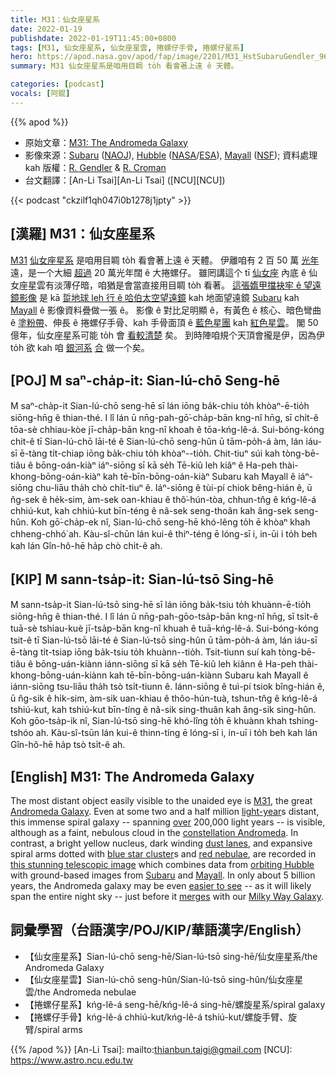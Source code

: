 ```yaml
---
title: M31：仙女座星系
date: 2022-01-19
publishdate: 2022-01-19T11:45:00+0800
tags: [M31, 仙女座星系, 仙女座星雲, 捲螺仔手骨, 捲螺仔星系]
hero: https://apod.nasa.gov/apod/fap/image/2201/M31_HstSubaruGendler_960.jpg
summary: M31 仙女座星系是咱用目睭 to̍h 看會著上遠 ê 天體。

categories: [podcast]
vocals: [阿錕]
---
```


{{% apod %}}

- 原始文章：[M31: The Andromeda Galaxy](https://apod.nasa.gov/apod/ap220119.html)
- 影像來源：[Subaru](http://www.naoj.org/Introduction/index.html) ([NAOJ](http://www.naoj.org/)), [Hubble](http://hla.stsci.edu/hla_welcome.html) ([NASA](https://www.nasa.gov/)/[ESA](https://www.esa.int)), [Mayall](https://noirlab.edu/public/programs/kitt-peak-national-observatory/nicholas-mayall-4m-telescope/) ([NSF](https://www.nsf.gov/)); 資料處理 kah 版權：[R. Gendler](http://robgendlerastropics.com/Biography2.html) & [R. Croman](https://www.rc-astro.com/about.html)
- 台文翻譯：[An-Li Tsai][An-Li Tsai] ([NCU][NCU])

{{< podcast "ckzilf1qh047i0b1278j1jpty" >}}

## [漢羅] M31：仙女座星系
[M31][M31] [仙女座星系][Andromeda Galaxy t] 是咱用目睭 to̍h 看會著上遠 ê 天體。
伊離咱有 2 百 50 萬 [光年][light-year] 遠，是一个大細 [超過][over] 20 萬光年闊 ê 大捲螺仔。
雖罔講這个 tī [仙女座][constellation Andromeda] 內底 ê 仙女座星雲有淡薄仔暗，咱猶是會當直接用目睭 to̍h 看著。
[這張媠甲擋袂牢 ê 望遠鏡影像][this stunning telescopic image] 是 kā [踅地球 leh 行 ê 哈伯太空望遠鏡][orbiting Hubble] kah 地面望遠鏡 [Subaru][Subaru] kah [Mayall][Mayall] ê 影像資料疊做一張 ê。
影像 ê 對比足明顯 ê，有黃色 ê 核心、暗色彎曲 ê [塗粉帶][dust lanes t]、伸長 ê 捲螺仔手骨、kah 手骨面頂 ê [藍色星團][blue star cluster t] kah [紅色星雲][red nebulae t]。
閣 50 億年，仙女座星系可能 to̍h 會 [看較清楚][easier to see] 矣。
到時陣咱規个天頂會攏是伊，因為伊 to̍h 欲 kah 咱 [銀河系][Milky Way Galaxy] [合][merges] 做一个矣。


## [POJ] M saⁿ-cha̍p-it: Sian-lú-chō Seng-hē
M saⁿ-cha̍p-it Sian-lú-chō seng-hē sī lán iōng ba̍k-chiu to̍h khòaⁿ-ē-tio̍h siōng-hn̄g ê thian-thé.
I lî lán ū nn̄g-pah-gō͘-cha̍p-bān kng-nî hn̄g, sī chi̍t-ê tōa-sè chhiau-kòe jī-cha̍p-bān kng-nî khoah ê tōa-kńg-lê-á.
Sui-bóng-kóng chit-ê tī Sian-lú-chō lāi-té ê Sian-lú-chō seng-hûn ū tām-po̍h-á àm, lán iáu-sī ē-tàng ti̍t-chiap iōng ba̍k-chiu to̍h khòaⁿ--tio̍h.
Chit-tiuⁿ súi kah tòng-bē-tiâu ê bōng-oán-kiàⁿ iáⁿ-siōng sī kā se̍h Tē-kiû leh kiâⁿ ê Ha-peh thài-khong-bōng-oán-kiàⁿ kah tē-bīn-bōng-oán-kiàⁿ Subaru kah Mayall ê iáⁿ-siōng chu-liāu tha̍h chò chi̍t-tiuⁿ ê.
Iáⁿ-siōng ê tùi-pí chiok bêng-hián ê, ū n̂g-sek ê he̍k-sim, àm-sek oan-khiau ê thô͘-hún-tòa, chhun-tn̂g ê kńg-lê-á chhiú-kut, kah chhiú-kut bīn-téng ê nâ-sek seng-thoân kah âng-sek seng-hûn.
Koh gō͘-cha̍p-ek nî, Sian-lú-chō seng-hē khó-lêng to̍h ē khòaⁿ khah chheng-chhó͘ ah.
Kàu-sî-chūn lán kui-ê thiⁿ-téng ē lóng-sī i, in-ūi i to̍h beh kah lán Gîn-hô-hē ha̍p chò chi̍t-ê ah.

## [KIP] M sann-tsa̍p-it: Sian-lú-tsō Sing-hē
M sann-tsa̍p-it Sian-lú-tsō sing-hē sī lán iōng ba̍k-tsiu to̍h khuànn-ē-tio̍h siōng-hn̄g ê thian-thé.
I lî lán ū nn̄g-pah-gōo-tsa̍p-bān kng-nî hn̄g, sī tsi̍t-ê tuā-sè tshiau-kuè jī-tsa̍p-bān kng-nî khuah ê tuā-kńg-lê-á.
Sui-bóng-kóng tsit-ê tī Sian-lú-tsō lāi-té ê Sian-lú-tsō sing-hûn ū tām-po̍h-á àm, lán iáu-sī ē-tàng ti̍t-tsiap iōng ba̍k-tsiu to̍h khuànn--tio̍h.
Tsit-tiunn suí kah tòng-bē-tiâu ê bōng-uán-kiànn iánn-siōng sī kā se̍h Tē-kiû leh kiânn ê Ha-peh thài-khong-bōng-uán-kiànn kah tē-bīn-bōng-uán-kiànn Subaru kah Mayall ê iánn-siōng tsu-liāu tha̍h tsò tsi̍t-tiunn ê.
Iánn-siōng ê tuì-pí tsiok bîng-hián ê, ū n̂g-sik ê hi̍k-sim, àm-sik uan-khiau ê thôo-hún-tuà, tshun-tn̂g ê kńg-lê-á tshiú-kut, kah tshiú-kut bīn-tíng ê nâ-sik sing-thuân kah âng-sik sing-hûn.
Koh gōo-tsa̍p-ik nî, Sian-lú-tsō sing-hē khó-lîng to̍h ē khuànn khah tshing-tshóo ah.
Kàu-sî-tsūn lán kui-ê thinn-tíng ē lóng-sī i, in-uī i to̍h beh kah lán Gîn-hô-hē ha̍p tsò tsi̍t-ê ah.

## [English] M31: The Andromeda Galaxy
The most distant object easily visible to the unaided eye is [M31][M31], the great [Andromeda Galaxy][Andromeda Galaxy e].
Even at some two and a half million [light-year][light-year]s distant, this immense spiral galaxy -- spanning [over][over] 200,000 light years -- is visible, although as a faint, nebulous cloud in the [constellation Andromeda][constellation Andromeda].
In contrast, a bright yellow nucleus, dark winding [dust lanes][dust lanes e], and expansive spiral arms dotted with [blue star cluster][blue star cluster e]s and [red nebulae][red nebulae e], are recorded in [this stunning telescopic image][this stunning telescopic image] which combines data from [orbiting Hubble][orbiting Hubble] with ground-based images from [Subaru][Subaru] and [Mayall][Mayall].
In only about 5 billion years, the Andromeda galaxy may be even [easier to see][easier to see] -- as it will likely span the entire night sky -- just before it [merges][merges] with our [Milky Way Galaxy][Milky Way Galaxy].

## 詞彙學習（台語漢字/POJ/KIP/華語漢字/English）
- 【仙女座星系】Sian-lú-chō seng-hē/Sian-lú-tsō sing-hē/仙女座星系/the Andromeda Galaxy
- 【仙女座星雲】Sian-lú-chō seng-hûn/Sian-lú-tsō sing-hûn/仙女座星雲/the Andromeda nebulae
- 【捲螺仔星系】kńg-lê-á seng-hē/kńg-lê-á sing-hē/螺旋星系/spiral galaxy
- 【捲螺仔手骨】kńg-lê-á chhiú-kut/kńg-lê-á tshiú-kut/螺旋手臂、旋臂/spiral arms



{{% /apod %}}
[An-Li Tsai]: mailto:thianbun.taigi@gmail.com
[NCU]: https://www.astro.ncu.edu.tw


[M31]:https://en.wikipedia.org/wiki/Andromeda_Galaxy/
[Andromeda Galaxy e]:https://apod.nasa.gov/apod/ap210625.html
[Andromeda Galaxy t]:https://apod.tw/daily/20210625/
[light-year]:https://spaceplace.nasa.gov/light-year/en/
[over]:https://apod.nasa.gov/apod/ap061228.html
[constellation Andromeda]:http://www.hawastsoc.org/deepsky/and/index.html
[dust lanes e]:https://apod.nasa.gov/apod/ap220117.html
[dust lanes t]:https://apod.tw/daily/20220117/
[blue star cluster e]:https://apod.nasa.gov/apod/ap211124.html
[blue star cluster t]:https://apod.tw/daily/20211124/
[red nebulae e]:https://apod.nasa.gov/apod/ap210214.html
[red nebulae t]:https://apod.tw/daily/20210214/
[this stunning telescopic image]:http://www.robgendlerastropics.com/M31-HST-Subaru-NOAO-RC.html
[orbiting Hubble]:https://www.nasa.gov/mission_pages/hubble/story/index.html
[Subaru]:https://subarutelescope.org/en/
[Mayall]:https://noirlab.edu/public/programs/kitt-peak-national-observatory/nicholas-mayall-4m-telescope/
[easier to see]:https://wallpaperaccess.com/full/621501.jpg
[merges]:https://apod.nasa.gov/apod/ap120604.html
[Milky Way Galaxy]:https://imagine.gsfc.nasa.gov/science/objects/milkyway1.html
